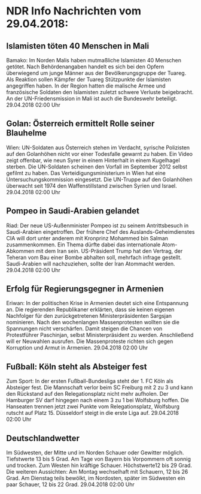 # NDR Info Nachrichten vom 29.04.2018:


## Islamisten töten 40 Menschen in Mali
Bamako:	Im Norden Malis haben mutmaßliche Islamisten 40 Menschen getötet. Nach Behördenangaben handelt es sich bei den Opfern überwiegend um junge Männer aus der Bevölkerungsgruppe der Tuareg. Als Reaktion sollen Kämpfer der Tuareg Stützpunkte der Islamisten angegriffen haben. In der Region hatten die malische Armee und französische Soldaten den Islamisten zuletzt schwere Verluste beigebracht. An der UN-Friedensmission in Mali ist auch die Bundeswehr beteiligt. 29.04.2018 02:00 Uhr 

## Golan: Österreich ermittelt Rolle seiner Blauhelme
Wien:	UN-Soldaten aus Österreich stehen im Verdacht, syrische Polizisten auf den Golanhöhen nicht vor einer Todesfalle gewarnt zu
haben. Ein Video zeigt offenbar, wie neun Syrer in einem Hinterhalt in einem Kugelhagel sterben. Die UN-Soldaten scheinen den Vorfall im September 2012 selbst gefilmt zu haben. Das Verteidigungsministerium in Wien hat eine Untersuchungskommission eingesetzt. Die UN-Truppe auf den Golanhöhen überwacht seit 1974 den Waffenstillstand zwischen Syrien und Israel. 29.04.2018 02:00 Uhr 

## Pompeo in Saudi-Arabien gelandet
Riad:	Der neue US-Außenminister Pompeo ist zu seinem Antrittsbesuch in Saudi-Arabien eingetroffen. Der frühere Chef des Auslands-Geheimdienstes CIA will dort unter anderem mit Kronprinz Mohammed bin Salman zusammenkommen. Ein Thema dürfte dabei das internationale Atom-Abkommen mit dem Iran sein. US-Präsident Trump hat den Vertrag, der Teheran vom Bau einer Bombe abhalten soll, mehrfach infrage gestellt. Saudi-Arabien will nachzuziehen, sollte der Iran Atommacht werden. 29.04.2018 02:00 Uhr 

## Erfolg für Regierungsgegner in Armenien
Eriwan: In der politischen Krise in Armenien deutet sich eine Entspannung an. Die regierenden Republikaner erklärten, dass sie keinen eigenen Nachfolger für den zurückgetretenen Ministerpräsidenten Sargsjan nominieren. Nach den wochenlangen Massenprotesten wollten sie die Spannungen nicht verschärfen. Damit steigen die Chancen von Protestführer Paschinjan, selbst Ministerpräsident zu werden. Anschließend will er Neuwahlen ausrufen. Die Massenproteste richten sich gegen Korruption und Armut in Armenien. 29.04.2018 02:00 Uhr 

## Fußball: Köln steht als Absteiger fest
Zum Sport: In der ersten Fußball-Bundesliga steht der 1. FC Köln als Absteiger fest. Die Mannschaft verlor beim SC Freiburg mit 2 zu 3 und kann den Rückstand auf den Relegationsplatz nicht mehr aufholen. Der Hamburger SV darf hingegen nach einem 3 zu 1 bei Wolfsburg hoffen. Die Hanseaten trennen jetzt zwei Punkte vom Relegationsplatz, Wolfsburg rutscht auf Platz 15. Düsseldorf steigt in die erste Liga auf. 29.04.2018 02:00 Uhr 

## Deutschlandwetter
Im Südwesten, der Mitte und im Norden Schauer oder Gewitter möglich. Tiefstwerte 13 bis 5 Grad. Am Tage von Bayern bis Vorpommern oft sonnig und trocken. Zum Westen hin kräftige Schauer. Höchstwerte12 bis 29 Grad. Die weiteren Aussichten: Am Montag wechselhaft mit Schauern, 12 bis 26 Grad. Am Dienstag teils bewölkt, im Nordosten, später im Südwesten ein paar Schauer, 12 bis 22 Grad. 29.04.2018 02:00 Uhr 

